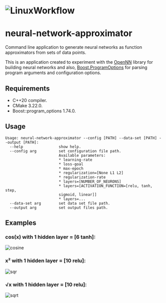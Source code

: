 # ![LinuxWorkflow](https://github.com/alejandrofsevilla/neural-network-approximator/actions/workflows/Linux.yml/badge.svg)

# neural-network-approximator
Command line application to generate neural networks as function approximators from sets of data points.

This is an application created to experiment with the [OpenNN](https://www.opennn.net/) library for building neural networks and also, [Boost.ProgramOptions](https://www.boost.org/doc/libs/1_63_0/doc/html/program_options.html) for parsing program arguments and configuration options.

## Requirements
- C++20 compiler.
- CMake 3.22.0.
- Boost::program_options 1.74.0.

## Usage

```terminal
Usage: neural-network-approximator --config [PATH] --data-set [PATH] --output [PATH]:
  --help                show help.
  --config arg          set configuration file path.
                        Available parameters:
                        * learning-rate
                        * loss-goal
                        * max-epoch
                        * regularization=[None L1 L2]
                        * regularization-rate
                        * layers=[NUMBER_OF_NEURONS] 
                        * layers=[ACTIVATION_FUNCTION=[relu, tanh, step, 
                        sigmoid, linear]]
                        * layers=...
  --data-set arg        set data set file path.
  --output arg          set output files path.

```

## Examples
### cos(x) with 1 hidden layer = [6 tanh]:

![cosine](https://github.com/alejandrofsevilla/neural-network-approximator/assets/110661590/cc6d3412-b91f-4a25-aa64-2afd55f2c96a)

### x² with 1 hidden layer = [10 relu]:

![sqr](https://github.com/alejandrofsevilla/neural-network-approximator/assets/110661590/89a859f4-00e1-430a-84c7-a6e82ea20638)

### √x with 1 hidden layer = [10 relu]:

![sqrt](https://github.com/alejandrofsevilla/neural-network-approximator/assets/110661590/69e16565-9526-4326-a29b-5a24269164c4)
